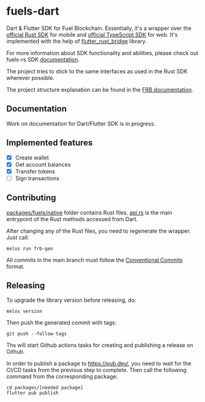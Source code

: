 # fuels-dart
Dart & Flutter SDK for Fuel Blockchain. Essentially, it's a wrapper over the [official Rust SDK](https://github.com/FuelLabs/fuels-rs) for mobile and [official TypeScript SDK](https://github.com/FuelLabs/fuels-ts) for web. It's implemented with the help of [flutter_rust_bridge](https://github.com/fzyzcjy/flutter_rust_bridge) library.

For more information about SDK functionality and abilities, please check out fuels-rs SDK [documentation](https://fuellabs.github.io/fuels-rs/v0.34.0/index.html).

The project tries to stick to the same interfaces as used in the Rust SDK wherever possible.

The project structure explanation can be found in the [FRB documentation](https://cjycode.com/flutter_rust_bridge/library.html).

## Documentation

Work on documentation for Dart/Flutter SDK is in progress.

## Implemented features

- [x] Create wallet
- [x] Get account balances
- [x] Transfer tokens
- [ ] Sign transactions

## Contributing

[packages/fuels/native](https://github.com/Fuelet/fuels-dart/tree/main/packages/fuels/native) folder contains Rust files. [api.rs](https://github.com/Fuelet/fuels-dart/blob/main/packages/fuels/native/src/api.rs) is the main entrypoint of the Rust methods accessed from Dart.

After changing any of the Rust files, you need to regenerate the wrapper. Just call:

```shell
melos run frb-gen
```

All commits in the main branch must follow the [Conventional Commits](https://cheatography.com/albelop/cheat-sheets/conventional-commits/) format.

## Releasing

To upgrade the library version before releasing, do:

```shell
melos version
```

Then push the generated commit with tags:

```shell
git push --follow-tags
```
Ths will start Github actions tasks for creating and publishing a release on Github.

In order to publish a package to https://pub.dev/, you need to wait for the CI/CD tasks from the previous step to complete. 
Then call the following command from the corresponding package:

```shell
cd packages/[needed package]
flutter pub publish
```
